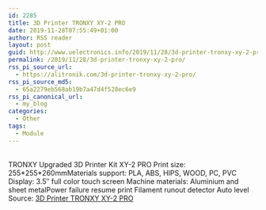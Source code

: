 ```yaml
---
id: 2285
title: 3D Printer TRONXY XY-2 PRO
date: 2019-11-28T07:55:49+01:00
author: RSS reader
layout: post
guid: http://www.uelectronics.info/2019/11/28/3d-printer-tronxy-xy-2-pro/
permalink: /2019/11/28/3d-printer-tronxy-xy-2-pro/
rss_pi_source_url:
  - https://alitronik.com/3d-printer-tronxy-xy-2-pro/
rss_pi_source_md5:
  - 65a2279eb568ab19b7a47d4f528ec6e9
rss_pi_canonical_url:
  - my_blog
categories:
  - Other
tags:
  - Module
---
```

</p> 

&#13;  
TRONXY Upgraded 3D Printer Kit XY-2 PRO Print size: 255\*255\*260mmMaterials support: PLA, ABS, HIPS, WOOD, PC, PVC Display: 3.5″ full color touch screen Machine materials: Aluminium and sheet metalPower failure resume print Filament runout detector Auto level&#13;  
Source: <a href="https://alitronik.com/3d-printer-tronxy-xy-2-pro/" target="_blank" rel="noopener noreferrer">3D Printer TRONXY XY-2 PRO</a>

</body></html>